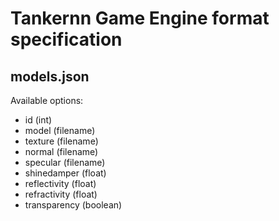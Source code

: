 # Tankernn Game Engine format specification

## models.json

Available options:

- id (int) <required>
- model (filename) <required>
- texture (filename)
- normal (filename)
- specular (filename)
- shinedamper (float)
- reflectivity (float)
- refractivity (float)
- transparency (boolean)